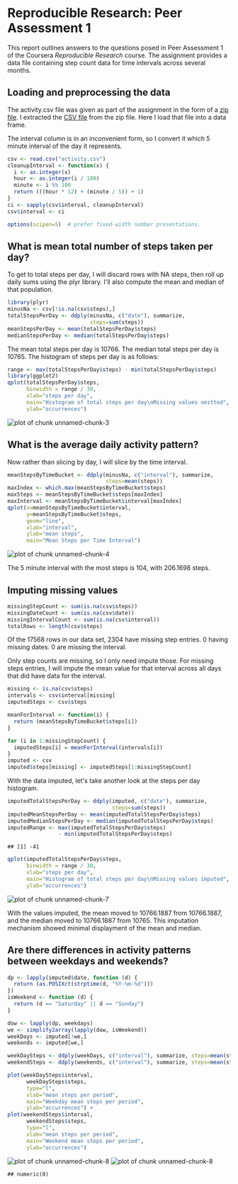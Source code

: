 # Reproducible Research: Peer Assessment 1

This report outlines answers to the questions posed in Peer Assessment 1
of the Coursera _Reproducible Research_ course.  The assignment provides
a data file containing step count data for time intervals across several
months.

## Loading and preprocessing the data

The activity.csv file was given as part of the assignment in the form of
a [zip file](https://github.com/rdpeng/RepData_PeerAssessment1).
I extracted the
[CSV file](https://github.com/coursera10062014/RepData_PeerAssessment1/blob/master/activity.csv)
from the zip file.  Here I load that file into a data frame.

The interval column is in an inconvenient form, so I convert it which 5
minute interval of the day it represents.

```r
csv <- read.csv("activity.csv")
cleanupInterval <- function(x) {
  i <- as.integer(x)
  hour <- as.integer(i / 100)
  minute <- i %% 100
  return (((hour * 12) + (minute / 5)) + 1)
}
ci <- sapply(csv$interval, cleanupInterval)
csv$interval <- ci

options(scipen=5)  # prefer fixed-width number presentations.
```

## What is mean total number of steps taken per day?

To get to total steps per day, I will
discard rows with NA steps, then roll up daily sums using the plyr
library.  I'll also compute the mean and median of that population.


```r
library(plyr)
minusNa <- csv[!is.na(csv$steps),]
totalStepsPerDay <- ddply(minusNa, c("date"), summarize,
                          steps=sum(steps))
meanStepsPerDay <- mean(totalStepsPerDay$steps)
medianStepsPerDay <- median(totalStepsPerDay$steps)
```

The mean total steps per day is 
10766.  The median total steps per day is
10765.  The histogram of steps per day is
as follows:


```r
range <- max(totalStepsPerDay$steps) - min(totalStepsPerDay$steps)
library(ggplot2)
qplot(totalStepsPerDay$steps,
      binwidth = range / 30,
      xlab="steps per day",
      main="Histogram of total steps per day\nMissing values omitted",
      ylab="occurrences")
```

![plot of chunk unnamed-chunk-3](./PA1_template_files/figure-html/unnamed-chunk-3.png) 


## What is the average daily activity pattern?

Now rather than slicing by day, I will slice by the time interval.



```r
meanStepsByTimeBucket <- ddply(minusNa, c("interval"), summarize,
                               steps=mean(steps))
maxIndex <- which.max(meanStepsByTimeBucket$steps)
maxSteps <- meanStepsByTimeBucket$steps[maxIndex]
maxInterval <- meanStepsByTimeBucket$interval[maxIndex]
qplot(x=meanStepsByTimeBucket$interval,
      y=meanStepsByTimeBucket$steps,
      geom="line",
      xlab="interval",
      ylab="mean steps",
      main="Mean Steps per Time Interval")
```

![plot of chunk unnamed-chunk-4](./PA1_template_files/figure-html/unnamed-chunk-4.png) 

The 5 minute interval with the most steps is 104, with 206.1698 steps.

## Imputing missing values


```r
missingStepCount <- sum(is.na(csv$steps))
missingDateCount <- sum(is.na(csv$date))
missingIntervalCount <- sum(is.na(csv$interval))
totalRows <- length(csv$steps)
```

Of the 17568 rows in our data set, 2304 have 
missing step entries.  0 having missing dates.
0 are missing the interval.

Only step counts are missing, so I only need impute those.
For missing steps entries, I will impute the mean value for that interval
across all days that did have data for the interval.


```r
missing <- is.na(csv$steps)
intervals <- csv$interval[missing]
imputedSteps <- csv$steps

meanForInterval <- function(i) {
  return (meanStepsByTimeBucket$steps[i])
}

for (i in 1:missingStepCount) {
  imputedSteps[i] = meanForInterval(intervals[i])
}
imputed <- csv
imputed$steps[missing] <- imputedSteps[1:missingStepCount]
```

With the data imputed, let's take another look at the steps per day histogram. 


```r
imputedTotalStepsPerDay <- ddply(imputed, c("date"), summarize,
                                 steps=sum(steps))
imputedMeanStepsPerDay <- mean(imputedTotalStepsPerDay$steps)
imputedMedianStepsPerDay <- median(imputedTotalStepsPerDay$steps)
imputedRange <- max(imputedTotalStepsPerDay$steps)
                - min(imputedTotalStepsPerDay$steps)
```

```
## [1] -41
```

```r
qplot(imputedTotalStepsPerDay$steps,
      binwidth = range / 30,
      xlab="steps per day",
      main="Histogram of total steps per day\nMissing values imputed",
      ylab="occurrences")
```

![plot of chunk unnamed-chunk-7](./PA1_template_files/figure-html/unnamed-chunk-7.png) 

With the values imputed, the mean moved to 10766.1887 from 10766.1887, and the median moved to 10766.1887 from 10765.  This imputation mechanism showed minimal displayment of the mean and median.

## Are there differences in activity patterns between weekdays and weekends?


```r
dp <- lapply(imputed$date, function (d) {
  return (as.POSIXct(strptime(d, "%Y-%m-%d")))
})
isWeekend <- function (d) {
  return (d == "Saturday" || d == "Sunday")
}

dow <- lapply(dp, weekdays)
we <- simplify2array(lapply(dow, isWeekend))
weekDays <- imputed[!we,]
weekends <- imputed[we,]

weekDaySteps <- ddply(weekDays, c("interval"), summarize, steps=mean(steps))
weekendSteps <- ddply(weekends, c("interval"), summarize, steps=mean(steps))

plot(weekDaySteps$interval,
      weekDaySteps$steps,
      type="l",
      xlab="mean steps per period",
      main="Weekday mean steps per period",
      ylab="occurrences") +
plot(weekendSteps$interval,
      weekendSteps$steps,
      type="l",
      xlab="mean steps per period",
      main="Weekend mean steps per period",
      ylab="occurrences")
```

![plot of chunk unnamed-chunk-8](./PA1_template_files/figure-html/unnamed-chunk-81.png) ![plot of chunk unnamed-chunk-8](./PA1_template_files/figure-html/unnamed-chunk-82.png) 

```
## numeric(0)
```

